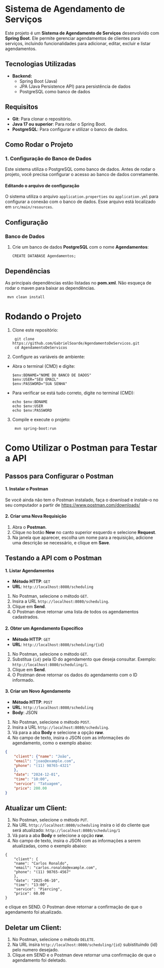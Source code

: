 # Sistema de Agendamento de Serviços

Este projeto é um **Sistema de Agendamento de Serviços** desenvolvido com **Spring Boot**. Ele permite gerenciar agendamentos de clientes para serviços, incluindo funcionalidades para adicionar, editar, excluir e listar agendamentos.

## Tecnologias Utilizadas

- **Backend:**
  - Spring Boot (Java)
  - JPA (Java Persistence API) para persistência de dados
  - PostgreSQL como banco de dados

## Requisitos

- **Git**: Para clonar o repositório.
- **Java 17 ou superior**: Para rodar o Spring Boot.
- **PostgreSQL**: Para configurar e utilizar o banco de dados.

## Como Rodar o Projeto

### 1. Configuração do Banco de Dados

Este sistema utiliza o PostgreSQL como banco de dados. Antes de rodar o projeto, você precisa configurar o acesso ao banco de dados corretamente.

#### Editando o arquivo de configuração

O sistema utiliza o arquivo `application.properties` ou `application.yml` para configurar a conexão com o banco de dados. Esse arquivo está localizado em `src/main/resources`.

## Configuração
### Banco de Dados
1. Crie um banco de dados **PostgreSQL** com o nome **Agendamentos**:
   
       CREATE DATABASE Agendamentos;

## Dependências
As principais dependências estão listadas no **pom.xml**. Não esqueça de rodar o maven para baixar as dependências.

     mvn clean install

# Rodando o Projeto

1. Clone este repositório:
 
        git clone https://github.com/GabrielSoarde/AgendamentoDeServicos.git
        cd AgendamentoDeServicos
   
2. Configure as variáveis de ambiente:
   
- Abra o terminal (CMD) e digite:

      $env:BDNAME="NOME DO BANCO DE DADOS"
      $env:USER="SEU EMAIL"
      $env:PASSWORD="SUA SENHA"
  
- Para verificar se está tudo correto, digite no terminal (CMD):

      echo $env:BDNAME
      echo $env:USER
      echo $env:PASSWORD
  
3. Compile e execute o projeto:
   
        mvn spring-boot:run
   
# Como Utilizar o Postman para Testar a API

## Passos para Configurar o Postman

#### 1. Instalar o Postman

Se você ainda não tem o Postman instalado, faça o download e instale-o no seu computador a partir de https://www.postman.com/downloads/

#### 2. Criar uma Nova Requisição

1. Abra o **Postman**.
2. Clique no botão **New** no canto superior esquerdo e selecione **Request**.
3. Na janela que aparecer, escolha um nome para a requisição, adicione uma descrição se necessário, e clique em **Save**.

## Testando a API com o Postman

#### **1. Listar Agendamentos**

- **Método HTTP**: `GET`
- **URL**: `http://localhost:8080/scheduling`

1. No Postman, selecione o método `GET`.
2. Insira a URL `http://localhost:8080/scheduling`.
3. Clique em **Send**.
4. O Postman deve retornar uma lista de todos os agendamentos cadastrados.

#### **2. Obter um Agendamento Específico**

- **Método HTTP**: `GET`
- **URL**: `http://localhost:8080/scheduling/{id}`

1. No Postman, selecione o método `GET`.
2. Substitua `{id}` pela ID do agendamento que deseja consultar. Exemplo: `http://localhost:8080/scheduling/1`.
3. Clique em **Send**.
4. O Postman deve retornar os dados do agendamento com o ID informado.

#### **3. Criar um Novo Agendamento**

- **Método HTTP**: `POST`
- **URL**: `http://localhost:8080/scheduling`
- **Body**: JSON

1. No Postman, selecione o método `POST`.
2. Insira a URL `http://localhost:8080/scheduling`.
3. Vá para a aba **Body** e selecione a opção **raw**.
4. No campo de texto, insira o JSON com as informações do agendamento, como o exemplo abaixo:

```json
{
    "client": {"name": "João",
    "email": "joao@example.com",
    "phone": "(11) 98765-4321"
    },
    "date": "2024-12-01",
    "time": "10:00",
    "service": "Tatuagem",
    "price": 200.00
}
```

## Atualizar um Client:

1. No Postman, selecione o método `PUT`.
2. Na URL `http://localhost:8080/scheduling` insira o id do cliente que será atualizado:
`http://localhost:8080/scheduling/1`
3. Vá para a aba **Body** e selecione a opção **raw**.
4. No campo de texto, insira o JSON com as informações a serem atualizadas, como o exemplo abaixo:
```
{
    "client": {
    "name": "Carlos Ronaldo", 
    "email": "carlos.ronaldo@example.com", 
    "phone": "(11) 98765-4567"
    },
    "date": "2025-06-10",
    "time": "13:00",
    "service": "Piercing",
    "price": 60.00
}
```
e clique en SEND. O Postman deve retornar a confirmação de que o agendamento foi atualizado.

## Deletar um Client:
1. No Postman, selecione o método `DELETE`.
2. Na URL insira `http://localhost:8080/scheduling/{id}` subistituindo {id} pelo numero desejado.
3. Clique em SEND e o Postman deve retornar uma confirmação de que o agendamento foi deletado.




